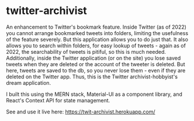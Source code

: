 # twitter-archivist

An enhancement to Twitter's bookmark feature. Inside Twitter (as of 2022) you cannot arrange bookmarked tweets into folders, limiting the usefulness of the feature severely. But this application allows you to do just that. It also allows you to search within folders, for easy lookup of tweets - again as of 2022, the searchability of tweets is pitiful, so this is much needed. 
Additionally, inside the Twitter application (or on the site) you lose saved tweets when they are deleted or the account of the tweeter is deleted. But here, tweets are saved to the db, so you never lose them - even if they are deleted on the Twitter app. Thus, this is the Twitter archivist-hobbyist's dream application.

I built this using the MERN stack, Material-UI as a component library, and React's Context API for state management.

See and use it live here: https://twit-archivist.herokuapp.com/
